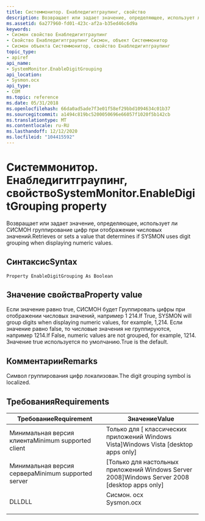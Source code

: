 ```yaml
---
title: Системмонитор. Енабледигитграупинг, свойство
description: Возвращает или задает значение, определяющее, использует ли СИСМОН группирование цифр при отображении числовых значений.
ms.assetid: 6a277960-fd01-423c-af2a-b35ed46c6d9a
keywords:
- Сисмон свойство Енабледигитграупинг
- Свойство Енабледигитграупинг Сисмон, объект Системмонитор
- Сисмон объекта Системмонитор, свойство Енабледигитграупинг
topic_type:
- apiref
api_name:
- SystemMonitor.EnableDigitGrouping
api_location:
- Sysmon.ocx
api_type:
- COM
ms.topic: reference
ms.date: 05/31/2018
ms.openlocfilehash: 66da0ad5ade7f3e01f58ef29bbd1094634c01b37
ms.sourcegitcommit: a1494c819bc5200050696e66057f1020f5b142cb
ms.translationtype: MT
ms.contentlocale: ru-RU
ms.lasthandoff: 12/12/2020
ms.locfileid: "104415592"
---
```

# <a name="systemmonitorenabledigitgrouping-property"></a><span data-ttu-id="32272-106">Системмонитор. Енабледигитграупинг, свойство</span><span class="sxs-lookup"><span data-stu-id="32272-106">SystemMonitor.EnableDigitGrouping property</span></span>

<span data-ttu-id="32272-107">Возвращает или задает значение, определяющее, использует ли СИСМОН группирование цифр при отображении числовых значений.</span><span class="sxs-lookup"><span data-stu-id="32272-107">Retrieves or sets a value that determines if SYSMON uses digit grouping when displaying numeric values.</span></span>

## <a name="syntax"></a><span data-ttu-id="32272-108">Синтаксис</span><span class="sxs-lookup"><span data-stu-id="32272-108">Syntax</span></span>


```VB
Property EnableDigitGrouping As Boolean
```



## <a name="property-value"></a><span data-ttu-id="32272-109">Значение свойства</span><span class="sxs-lookup"><span data-stu-id="32272-109">Property value</span></span>

<span data-ttu-id="32272-110">Если значение равно true, СИСМОН будет Группировать цифры при отображении числовых значений, например 1 214.</span><span class="sxs-lookup"><span data-stu-id="32272-110">If True, SYSMON will group digits when displaying numeric values, for example, 1,214.</span></span> <span data-ttu-id="32272-111">Если значение равно false, то числовые значения не группируются, например 1214.</span><span class="sxs-lookup"><span data-stu-id="32272-111">If False, numeric values are not grouped, for example, 1214.</span></span> <span data-ttu-id="32272-112">Значение true используется по умолчанию.</span><span class="sxs-lookup"><span data-stu-id="32272-112">True is the default.</span></span>

## <a name="remarks"></a><span data-ttu-id="32272-113">Комментарии</span><span class="sxs-lookup"><span data-stu-id="32272-113">Remarks</span></span>

<span data-ttu-id="32272-114">Символ группирования цифр локализован.</span><span class="sxs-lookup"><span data-stu-id="32272-114">The digit grouping symbol is localized.</span></span>

## <a name="requirements"></a><span data-ttu-id="32272-115">Требования</span><span class="sxs-lookup"><span data-stu-id="32272-115">Requirements</span></span>



| <span data-ttu-id="32272-116">Требование</span><span class="sxs-lookup"><span data-stu-id="32272-116">Requirement</span></span> | <span data-ttu-id="32272-117">Значение</span><span class="sxs-lookup"><span data-stu-id="32272-117">Value</span></span> |
|-------------------------------------|---------------------------------------------------------------------------------------|
| <span data-ttu-id="32272-118">Минимальная версия клиента</span><span class="sxs-lookup"><span data-stu-id="32272-118">Minimum supported client</span></span><br/> | <span data-ttu-id="32272-119">Только для \[ классических приложений Windows Vista\]</span><span class="sxs-lookup"><span data-stu-id="32272-119">Windows Vista \[desktop apps only\]</span></span><br/>                                        |
| <span data-ttu-id="32272-120">Минимальная версия сервера</span><span class="sxs-lookup"><span data-stu-id="32272-120">Minimum supported server</span></span><br/> | <span data-ttu-id="32272-121">\[Только для настольных приложений Windows Server 2008\]</span><span class="sxs-lookup"><span data-stu-id="32272-121">Windows Server 2008 \[desktop apps only\]</span></span><br/>                                  |
| <span data-ttu-id="32272-122">DLL</span><span class="sxs-lookup"><span data-stu-id="32272-122">DLL</span></span><br/>                      | <dl> <span data-ttu-id="32272-123"><dt>Сисмон. ocx</dt></span><span class="sxs-lookup"><span data-stu-id="32272-123"><dt>Sysmon.ocx</dt></span></span> </dl> |



 

 





